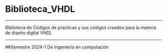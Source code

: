 # Biblioteca_VHDL
***
Biblioteca de Códigos de practicas y sus códigos creados para la materia de diseño digital VHDL
***
##Semestre 2024-1 De Ingeniería en computación

